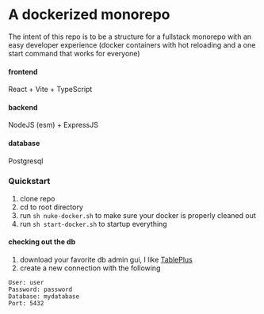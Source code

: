 # A dockerized monorepo

The intent of this repo is to be a structure for a fullstack monorepo with an easy developer experience (docker containers with hot reloading and a one start command that works for everyone)

#### frontend

React + Vite + TypeScript

#### backend

NodeJS (esm) + ExpressJS

#### database

Postgresql

### Quickstart

1. clone repo
2. cd to root directory
3. run `sh nuke-docker.sh` to make sure your docker is properly cleaned out
4. run `sh start-docker.sh` to startup everything

#### checking out the db

1. download your favorite db admin gui, I like [TablePlus](https://tableplus.com/)
2. create a new connection with the following

```text
User: user
Password: password
Database: mydatabase
Port: 5432
```

